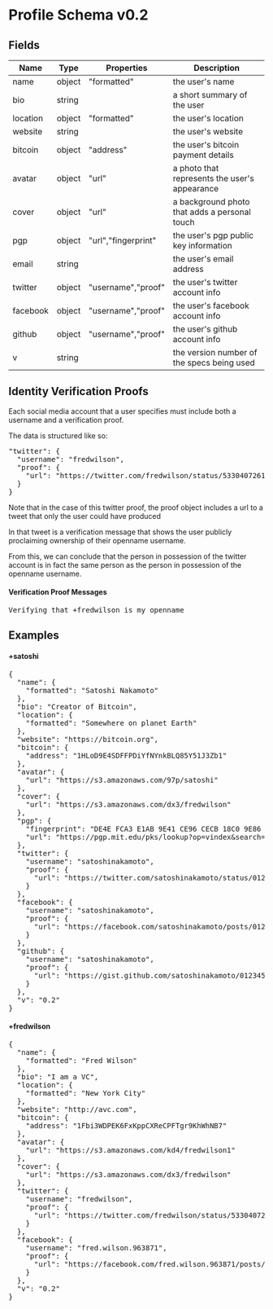 # Profile Schema v0.2

## Fields

|Name      |Type    |Properties         |Description                           |
|----------|--------|-------------------|--------------------------------------|
|name      |object  |"formatted"        |the user's name                       |
|bio       |string  |                   |a short summary of the user           |
|location  |object  |"formatted"        |the user's location                   |
|website   |string  |                   |the user's website                    |
|bitcoin   |object  |"address"          |the user's bitcoin payment details    |
|avatar    |object  |"url"              |a photo that represents the user's appearance|
|cover     |object  |"url"              |a background photo that adds a personal touch|
|pgp       |object  |"url","fingerprint"|the user's pgp public key information |
|email     |string  |                   |the user's email address              |
|twitter   |object  |"username","proof" |the user's twitter account info       |
|facebook  |object  |"username","proof" |the user's facebook account info      |
|github    |object  |"username","proof" |the user's github account info        |
|v         |string  |                   |the version number of the specs being used |

## Identity Verification Proofs

Each social media account that a user specifies must include both a username and a verification proof.

The data is structured like so:

<pre>"twitter": {
  "username": "fredwilson", 
  "proof": {
    "url": "https://twitter.com/fredwilson/status/533040726146162689"
  }
}</pre>

Note that in the case of this twitter proof, the proof object includes a url to a tweet that only the user could have produced

In that tweet is a verification message that shows the user publicly proclaiming ownership of their openname username.

From this, we can conclude that the person in possession of the twitter account is in fact the same person as the person in possession of the openname username.

#### Verification Proof Messages

<pre>Verifying that +fredwilson is my openname</pre>

## Examples

#### +satoshi

<pre>{
  "name": {
    "formatted": "Satoshi Nakamoto"
  },
  "bio": "Creator of Bitcoin",
  "location": {
    "formatted": "Somewhere on planet Earth"
  },
  "website": "https://bitcoin.org",
  "bitcoin": {
    "address": "1HLoD9E4SDFFPDiYfNYnkBLQ85Y51J3Zb1"
  }, 
  "avatar": {
    "url": "https://s3.amazonaws.com/97p/satoshi"
  },
  "cover": {
    "url": "https://s3.amazonaws.com/dx3/fredwilson"
  },
  "pgp": {
    "fingerprint": "DE4E FCA3 E1AB 9E41 CE96 CECB 18C0 9E86 5EC9 48A1",
    "url": "https://pgp.mit.edu/pks/lookup?op=vindex&search=0x18C09E865EC948A1"
  },
  "twitter": {
    "username": "satoshinakamoto", 
    "proof": {
      "url": "https://twitter.com/satoshinakamoto/status/0123456789"
    }
  },
  "facebook": {
    "username": "satoshinakamoto", 
    "proof": {
      "url": "https://facebook.com/satoshinakamoto/posts/0123456789"
    }
  },
  "github": {
    "username": "satoshinakamoto", 
    "proof": {
      "url": "https://gist.github.com/satoshinakamoto/0123456789"
    }
  },
  "v": "0.2"
}</pre>

#### +fredwilson

<pre>{
  "name": {
    "formatted": "Fred Wilson"
  },
  "bio": "I am a VC",
  "location": {
    "formatted": "New York City"
  }, 
  "website": "http://avc.com",
  "bitcoin": {
    "address": "1Fbi3WDPEK6FxKppCXReCPFTgr9KhWhNB7"
  },
  "avatar": {
    "url": "https://s3.amazonaws.com/kd4/fredwilson1"
  },
  "cover": {
    "url": "https://s3.amazonaws.com/dx3/fredwilson"
  },
  "twitter": {
    "username": "fredwilson", 
    "proof": {
      "url": "https://twitter.com/fredwilson/status/533040726146162689"
    }
  },
  "facebook": {
    "username": "fred.wilson.963871", 
    "proof": {
      "url": "https://facebook.com/fred.wilson.963871/posts/10100401430876108"
    }
  },
  "v": "0.2"
}</pre>
